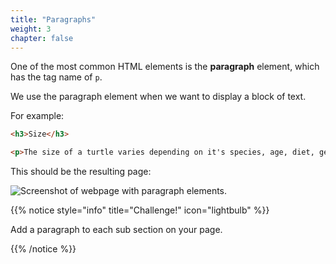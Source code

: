 ```yaml
---
title: "Paragraphs"
weight: 3
chapter: false
---
```


One of the most common HTML elements is the **paragraph** element, which has the tag name of `p`.

We use the paragraph element when we want to display a block of text.

For example:

```html
<h3>Size</h3>

<p>The size of a turtle varies depending on it's species, age, diet, gender, habitat and UV light.</p>
```

This should be the resulting page:

![Screenshot of webpage with paragraph elements.](../../images/myrtle_paragraphs.png)

{{% notice style="info" title="Challenge!" icon="lightbulb" %}}

Add a paragraph to each sub section on your page.

{{% /notice %}}
